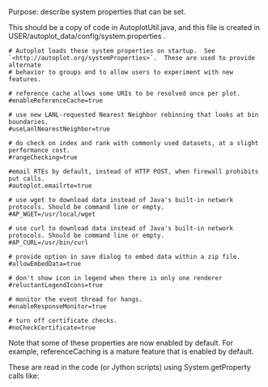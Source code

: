 Purpose: describe system properties that can be set.

This should be a copy of code in AutoplotUtil.java, and this file is
created in USER/autoplot\_data/config/system.properties .

```
# Autoplot loads these system properties on startup.  See `<http://autoplot.org/systemProperties>`.  These are used to provide alternate
# behavior to groups and to allow users to experiment with new features.

# reference cache allows some URIs to be resolved once per plot.
#enableReferenceCache=true

# use new LANL-requested Nearest Neighbor rebinning that looks at bin boundaries.
#useLanlNearestNeighbor=true

# do check on index and rank with commonly used datasets, at a slight performance cost.
#rangeChecking=true

#email RTEs by default, instead of HTTP POST, when firewall prohibits put calls.
#autoplot.emailrte=true

# use wget to download data instead of Java's built-in network protocols. Should be command line or empty.
#AP_WGET=/usr/local/wget

# use curl to download data instead of Java's built-in network protocols. Should be command line or empty.
#AP_CURL=/usr/bin/curl

# provide option in save dialog to embed data within a zip file.
#allowEmbedData=true

# don't show icon in legend when there is only one renderer
#reluctantLegendIcons=true

# monitor the event thread for hangs.
#enableResponseMonitor=true

# turn off certificate checks.
#noCheckCertificate=true
```
Note that some of these properties are now enabled by default. For
example, referenceCaching is a mature feature that is enabled by
default.

These are read in the code (or Jython scripts) using System.getProperty
calls like:

